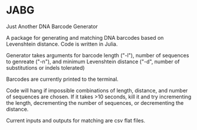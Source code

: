 # JABG
Just Another DNA Barcode Generator

A package for generating and matching DNA barcodes based on Levenshtein distance. Code is written in Julia. 

Generator takes arguments for barcode length ("-l"), number of sequences to genreate ("-n"), and minimum Levenshtein distance ("-d", number of substitutions or indels tolerated)

Barcodes are currently printed to the terminal. 

Code will hang if impossible combinations of length, distance, and number of sequences are chosen. If it takes >10 seconds, kill it and try incrementing the length, decrementing the number of sequences, or decrementing the distance. 

Current inputs and outputs for matching are csv flat files.
